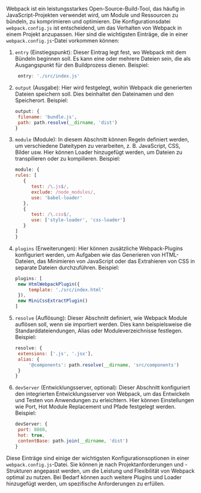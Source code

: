 Webpack ist ein leistungsstarkes Open-Source-Build-Tool, das häufig in JavaScript-Projekten verwendet wird, um Module und Ressourcen zu bündeln, zu komprimieren und optimieren. Die Konfigurationsdatei `webpack.config.js` ist entscheidend, um das Verhalten von Webpack in einem Projekt anzupassen. Hier sind die wichtigsten Einträge, die in einer `webpack.config.js`-Datei vorkommen können:

1. `entry` (Einstiegspunkt):
   Dieser Eintrag legt fest, wo Webpack mit dem Bündeln beginnen soll. Es kann eine oder mehrere Dateien sein, die als Ausgangspunkt für den Buildprozess dienen. Beispiel:

   ```js
    entry: './src/index.js'
   ```

2. `output` (Ausgabe):
   Hier wird festgelegt, wohin Webpack die generierten Dateien speichern soll. Dies beinhaltet den Dateinamen und den Speicherort. Beispiel:

   ```js
   output: {
    filename: 'bundle.js',
    path: path.resolve(__dirname, 'dist')
   }
   ```

3. `module` (Module):
   In diesem Abschnitt können Regeln definiert werden, um verschiedene Dateitypen zu verarbeiten, z. B. JavaScript, CSS, Bilder usw. Hier können Loader hinzugefügt werden, um Dateien zu transpilieren oder zu kompilieren. Beispiel:

   ```js
   module: {
   rules: [
      {
         test: /\.js$/,
         exclude: /node_modules/,
         use: 'babel-loader'
      },
      {
         test: /\.css$/,
         use: ['style-loader', 'css-loader']
      }
   ]
   }
   ```

4. `plugins` (Erweiterungen):
   Hier können zusätzliche Webpack-Plugins konfiguriert werden, um Aufgaben wie das Generieren von HTML-Dateien, das Minimieren von JavaScript oder das Extrahieren von CSS in separate Dateien durchzuführen. Beispiel:

   ```js
   plugins: [
    new HtmlWebpackPlugin({
        template: './src/index.html'
    }),
    new MiniCssExtractPlugin()
   ]
   ```

5. `resolve` (Auflösung):
   Dieser Abschnitt definiert, wie Webpack Module auflösen soll, wenn sie importiert werden. Dies kann beispielsweise die Standarddateiendungen, Alias oder Moduleverzeichnisse festlegen. Beispiel:

   ```js
   resolve: {
    extensions: ['.js', '.jsx'],
    alias: {
        '@components': path.resolve(__dirname, 'src/components')
    }
   }
   ```

6. `devServer` (Entwicklungsserver, optional):
   Dieser Abschnitt konfiguriert den integrierten Entwicklungsserver von Webpack, um das Entwickeln und Testen von Anwendungen zu erleichtern. Hier können Einstellungen wie Port, Hot Module Replacement und Pfade festgelegt werden. Beispiel:

   ```js
   devServer: {
    port: 8080,
    hot: true,
    contentBase: path.join(__dirname, 'dist')
   }
   ```

Diese Einträge sind einige der wichtigsten Konfigurationsoptionen in einer `webpack.config.js`-Datei. Sie können je nach Projektanforderungen und -Strukturen angepasst werden, um die Leistung und Flexibilität von Webpack optimal zu nutzen. Bei Bedarf können auch weitere Plugins und Loader hinzugefügt werden, um spezifische Anforderungen zu erfüllen.

